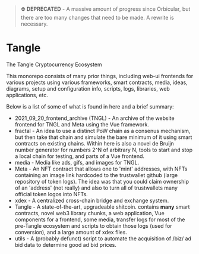 > ⛔️ **DEPRECATED** -
A massive amount of progress since Orbicular, but there are too many changes that need to be made. A rewrite is necessary.

# Tangle
The Tangle Cryptocurrency Ecosystem

This monorepo consists of many prior things, including web-ui frontends for various projects using various frameworks, smart contracts, media, ideas, diagrams, setup and configuration info, scripts, logs, libraries, web applications, etc.

Below is a list of some of what is found in here and a brief summary:
- 2021_09_20_frontend_archive (TNGL) - An archive of the website frontend for TNGL and Meta using the Vue framework.
- fractal - An idea to use a distinct PoW chain as a consenus mechanism, but then take that chain and simulate the bare minimum of it using smart contracts on existing chains. Within here is also a novel de Bruijn number generator for numbers 2^N of arbitrary N, tools to start and stop a local chain for testing, and parts of a Vue frontend.
- media - Media like ads, gifs, and images for TNGL.
- Meta - An NFT contract that allows one to 'mint' addresses, with NFTs containing an image link hardcoded to the trustwallet github (large repository of token logs). The idea was that you could claim ownership of an 'address' (not really) and also to turn all of trustwallets many official token logos into NFTs.
- xdex - A centralized cross-chain bridge and exchange system.
- Tangle - A state-of-the-art, upgradeable shitcoin. contains **many** smart contracts, novel web3 library chunks, a web application, Vue components for a frontend, some media, transfer logs for most of the pre-Tangle ecosystem and scripts to obtain those logs (used for conversion), and a large amount of xdex files.
- utils - A (probably defunct) script to automate the acquisition of /biz/ ad bid data to determine good ad bid prices.